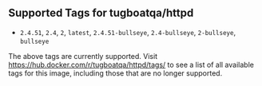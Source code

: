 ## Supported Tags for tugboatqa/httpd

* `2.4.51`, `2.4`, `2`, `latest`, `2.4.51-bullseye`, `2.4-bullseye`, `2-bullseye`, `bullseye`

The above tags are currently supported. Visit https://hub.docker.com/r/tugboatqa/httpd/tags/ to see a list of all available tags for this image, including those that are no longer supported.
